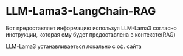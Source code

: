# LLM-Lama3-LangChain-RAG

 Бот предоставляет информацию используя LLM-Lama3 согласно инструкции, которая ему будет предоставлена в контексте(RAG) 


 LLM-Lama3 устанавливаеться локально с оф. сайта